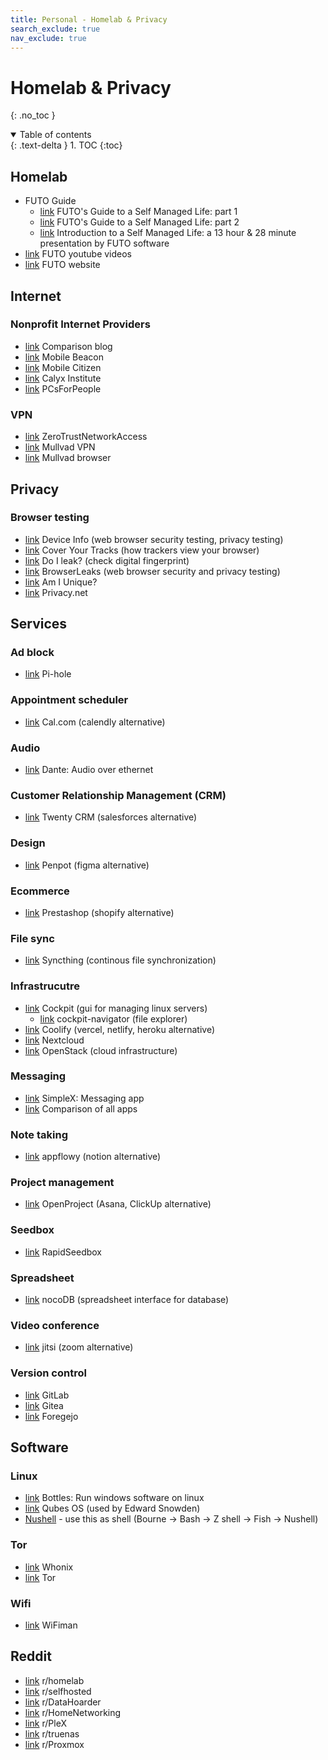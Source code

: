 ```yaml
---
title: Personal - Homelab & Privacy
search_exclude: true
nav_exclude: true
---
```


<!-- prettier-ignore-start -->
# Homelab & Privacy
{: .no_toc }

<details open markdown="block">
  <summary>
    Table of contents
  </summary>
  {: .text-delta }
1. TOC
{:toc}
</details>

<!-- prettier-ignore-end -->

## Homelab

-   FUTO Guide
    -   [link](https://www.youtube.com/watch?v=Et5PPMYuOc8) FUTO's Guide to a Self Managed Life: part 1
    -   [link](https://www.youtube.com/watch?v=3fW9TV1WQi8) FUTO's Guide to a Self Managed Life: part 2
    -   [link](https://wiki.futo.org/index.php/Introduction_to_a_Self_Managed_Life:_a_13_hour_%26_28_minute_presentation_by_FUTO_software) Introduction to a Self Managed Life: a 13 hour & 28 minute presentation by FUTO software
-   [link](https://www.youtube.com/@FUTOTECH/videos) FUTO youtube videos
-   [link](https://futo.org/) FUTO website

## Internet

### Nonprofit Internet Providers

-   [link](https://www.reddit.com/r/NoContract/comments/g1b8p0/calyxinstitute_vs_connectall_vs_mobilecitizen_vs/) Comparison blog
-   [link](https://www.mobilebeacon.org/) Mobile Beacon
-   [link](https://mobilecitizen.org/) Mobile Citizen
-   [link](https://calyxinstitute.org/) Calyx Institute
-   [link](https://www.pcsforpeople.org/) PCsForPeople

### VPN

-   [link](https://zerotrustnetworkaccess.info/) ZeroTrustNetworkAccess
-   [link](https://mullvad.net/en/vpn) Mullvad VPN
-   [link](https://mullvad.net/en/browser) Mullvad browser

## Privacy

### Browser testing

-   [link](https://www.deviceinfo.me/) Device Info (web browser security testing, privacy testing)
-   [link](https://coveryourtracks.eff.org/) Cover Your Tracks (how trackers view your browser)
-   [link](https://www.doileak.com/classic.html) Do I leak? (check digital fingerprint)
-   [link](https://browserleaks.com/) BrowserLeaks (web browser security and privacy testing)
-   [link](https://amiunique.org/) Am I Unique?
-   [link](https://privacy.net/) Privacy.net

## Services

### Ad block

-   [link](https://pi-hole.net/) Pi-hole

### Appointment scheduler

-   [link](https://cal.com/) Cal.com (calendly alternative)

### Audio

-   [link](https://www.getdante.com/) Dante: Audio over ethernet

### Customer Relationship Management (CRM)

-   [link](https://twenty.com/) Twenty CRM (salesforces alternative)

### Design

-   [link](https://penpot.app/) Penpot (figma alternative)

### Ecommerce

-   [link](https://prestashop.com/) Prestashop (shopify alternative)

### File sync

-   [link](https://syncthing.net/) Syncthing (continous file synchronization)

### Infrastrucutre

-   [link](https://cockpit-project.org/) Cockpit (gui for managing linux servers)
    -   [link](https://github.com/45Drives/cockpit-navigator) cockpit-navigator (file explorer)
-   [link](https://coolify.io/) Coolify (vercel, netlify, heroku alternative)
-   [link](https://nextcloud.com/) Nextcloud
-   [link](https://www.openstack.org/) OpenStack (cloud infrastructure)

### Messaging

-   [link](https://simplex.chat/) SimpleX: Messaging app
-   [link](https://www.securemessagingapps.com/) Comparison of all apps

### Note taking

-   [link](https://appflowy.com/) appflowy (notion alternative)

### Project management

-   [link](https://www.openproject.org/pricing/) OpenProject (Asana, ClickUp alternative)

### Seedbox

-   [link](https://www.rapidseedbox.com/) RapidSeedbox

### Spreadsheet

-   [link](https://nocodb.com/) nocoDB (spreadsheet interface for database)

### Video conference

-   [link](https://jitsi.org/) jitsi (zoom alternative)

### Version control

-   [link](https://about.gitlab.com/) GitLab
-   [link](https://about.gitea.com/) Gitea
-   [link](https://forgejo.org/) Foregejo

## Software

### Linux

-   [link](https://usebottles.com/) Bottles: Run windows software on linux
-   [link](https://www.qubes-os.org/) Qubes OS (used by Edward Snowden)
-   [Nushell](https://www.nushell.sh/) - use this as shell (Bourne -> Bash -> Z shell -> Fish -> Nushell)

### Tor

-   [link](https://www.whonix.org/) Whonix
-   [link](https://www.torproject.org/) Tor

### Wifi

-   [link](https://play.google.com/store/apps/details?id=com.ubnt.usurvey&hl=en_US&pli=1) WiFiman

## Reddit

-   [link](https://www.reddit.com/r/homelab) r/homelab
-   [link](https://www.reddit.com/r/selfhosted) r/selfhosted
-   [link](https://www.reddit.com/r/DataHoarder) r/DataHoarder
-   [link](https://www.reddit.com/r/HomeNetworking) r/HomeNetworking
-   [link](https://www.reddit.com/r/PleX) r/PleX
-   [link](https://www.reddit.com/r/truenas) r/truenas
-   [link](https://www.reddit.com/r/Proxmox) r/Proxmox
